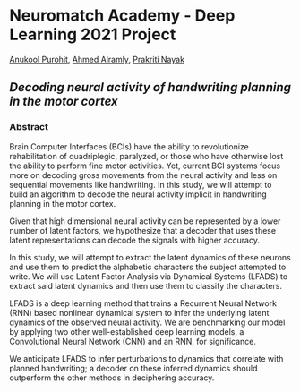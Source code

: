 # **Neuromatch Academy - Deep Learning 2021 Project**

[Anukool Purohit](https://github.com/AnukoolPurohit), [Ahmed Alramly](https://github.com/ahmedramly), [Prakriti Nayak](https://github.com/PrakritiNayak)  


## _**Decoding neural activity of handwriting planning in the motor cortex**_
### **Abstract**

Brain Computer Interfaces (BCIs) have the ability to revolutionize rehabilitation of quadriplegic, paralyzed, or those who have otherwise lost the ability to perform fine motor activities. Yet, current BCI systems focus more on decoding gross movements from the neural activity and less on sequential movements like handwriting. In this study, we will attempt to build an algorithm to decode the neural activity implicit in handwriting planning in the motor cortex. 

Given that high dimensional neural activity can be represented by a lower number of latent factors, we hypothesize that a decoder that uses these latent representations can decode the signals with higher accuracy.

In this study, we will attempt to extract the latent dynamics of these neurons and use them to predict the alphabetic characters the subject attempted to write. We will use Latent Factor Analysis via Dynamical Systems (LFADS) to extract said latent dynamics and then use them to classify the characters. 

LFADS is a deep learning method that trains a Recurrent Neural Network (RNN) based nonlinear dynamical system to infer the underlying latent dynamics of the observed neural activity. We are benchmarking our model by applying two other well-established deep learning models, a Convolutional Neural Network (CNN) and an RNN, for significance.

We anticipate LFADS to infer perturbations to dynamics that correlate with planned handwriting; a decoder on these inferred dynamics should outperform the other methods in deciphering accuracy.
